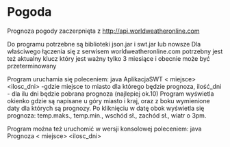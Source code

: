 # Pogoda
Prognoza pogody zaczerpnięta z http://api.worldweatheronline.com

Do programu potrzebne są biblioteki json.jar i swt.jar lub nowsze
Dla właściwego łączenia się z serwisem worldweatheronline.com potrzebny jest też aktualny klucz który jest ważny tylko 3 miesiące i obecnie może być przeterminowany

Program uruchamia się poleceniem: java AplikacjaSWT < miejsce> <ilosc_dni> 
-gdzie miejsce to miasto dla którego będzie prognoza, ilość_dni - dla ilu dni będzie pobrana prognoza (najlepiej ok.10)
Program wyświetla okienko gdzie są napisane u góry miasto i kraj, oraz z boku wymienione daty dla których są prognozy. Po kliknięciu w datę obok wyświetla się prognoza: temp.maks., temp.min., wschód sł., zachód sł., wiatr o 3pm. 
  
Program można też uruchomić w wersji konsolowej poleceniem: java Prognoza < miejsce> <ilosc_dni>

